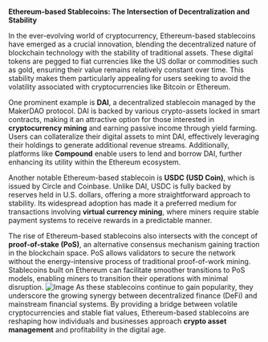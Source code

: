 **Ethereum-based Stablecoins: The Intersection of Decentralization and Stability**

In the ever-evolving world of cryptocurrency, Ethereum-based stablecoins have emerged as a crucial innovation, blending the decentralized nature of blockchain technology with the stability of traditional assets. These digital tokens are pegged to fiat currencies like the US dollar or commodities such as gold, ensuring their value remains relatively constant over time. This stability makes them particularly appealing for users seeking to avoid the volatility associated with cryptocurrencies like Bitcoin or Ethereum.

One prominent example is **DAI**, a decentralized stablecoin managed by the MakerDAO protocol. DAI is backed by various crypto-assets locked in smart contracts, making it an attractive option for those interested in **cryptocurrency mining** and earning passive income through yield farming. Users can collateralize their digital assets to mint DAI, effectively leveraging their holdings to generate additional revenue streams. Additionally, platforms like **Compound** enable users to lend and borrow DAI, further enhancing its utility within the Ethereum ecosystem.

Another notable Ethereum-based stablecoin is **USDC (USD Coin)**, which is issued by Circle and Coinbase. Unlike DAI, USDC is fully backed by reserves held in U.S. dollars, offering a more straightforward approach to stability. Its widespread adoption has made it a preferred medium for transactions involving **virtual currency mining**, where miners require stable payment systems to receive rewards in a predictable manner.

The rise of Ethereum-based stablecoins also intersects with the concept of **proof-of-stake (PoS)**, an alternative consensus mechanism gaining traction in the blockchain space. PoS allows validators to secure the network without the energy-intensive process of traditional proof-of-work mining. Stablecoins built on Ethereum can facilitate smoother transitions to PoS models, enabling miners to transition their operations with minimal disruption.
 ![Image](https://github.com/user-attachments/assets/057c907c-805e-4310-a052-f5031067f3de)
As these stablecoins continue to gain popularity, they underscore the growing synergy between decentralized finance (DeFi) and mainstream financial systems. By providing a bridge between volatile cryptocurrencies and stable fiat values, Ethereum-based stablecoins are reshaping how individuals and businesses approach **crypto asset management** and profitability in the digital age.